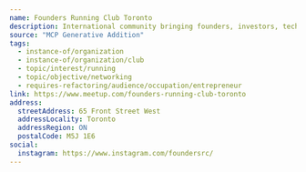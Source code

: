 ```yaml
---
name: Founders Running Club Toronto
description: International community bringing founders, investors, tech professionals, and startup enthusiasts together for weekly easy-paced runs and networking. Launched in San Francisco in 2022, now present in 35+ cities worldwide with over 1,000 active members. Focuses on comfortable running followed by coffee and conversations, welcoming pets, friends, and family in a supportive entrepreneurial community.
source: "MCP Generative Addition"
tags:
  - instance-of/organization
  - instance-of/organization/club
  - topic/interest/running
  - topic/objective/networking
  - requires-refactoring/audience/occupation/entrepreneur
link: https://www.meetup.com/founders-running-club-toronto
address:
  streetAddress: 65 Front Street West
  addressLocality: Toronto
  addressRegion: ON
  postalCode: M5J 1E6
social:
  instagram: https://www.instagram.com/foundersrc/
---
```

